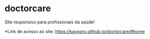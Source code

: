 # doctorcare
Site responsivo para profissionais da saúde!

*Link de acesso ao site: https://kayopro.github.io/doctorcare/#home

